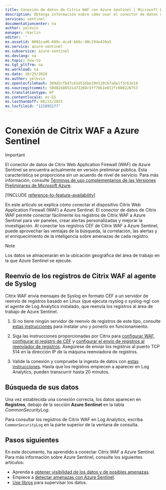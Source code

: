 ```yaml
---
title: Conexión de datos de Citrix WAF con Azure Sentinel | Microsoft Docs
description: Obtenga información sobre cómo usar el conector de datos de Citrix WAF para extraer sus registros en Azure Sentinel. Vea los datos de Citrix WAF en los libros, cree alertas y mejore la investigación.
services: sentinel
documentationcenter: na
author: yelevin
manager: rkarlin
editor: ''
ms.assetid: 0001cad6-699c-4ca9-b66c-80c194e439a5
ms.service: azure-sentinel
ms.subservice: azure-sentinel
ms.devlang: na
ms.topic: how-to
ms.tgt_pltfrm: na
ms.workload: na
ms.date: 10/25/2020
ms.author: yelevin
ms.openlocfilehash: 309d2cfb47c61d516be19d110cb7ade1f3c63e18
ms.sourcegitcommit: 58d82486531472268c5ff70b1e012fc008226753
ms.translationtype: HT
ms.contentlocale: es-ES
ms.lasthandoff: 08/23/2021
ms.locfileid: "122695177"
---
```

# <a name="connect-your-citrix-waf-to-azure-sentinel"></a>Conexión de Citrix WAF a Azure Sentinel

> [!IMPORTANT]
> El conector de datos de Citrix Web Application Firewall (WAF) de Azure Sentinel se encuentra actualmente en versión preliminar pública. Esta característica se proporciona sin un acuerdo de nivel de servicio. Para más información, consulte [Términos de uso complementarios de las Versiones Preliminares de Microsoft Azure](https://azure.microsoft.com/support/legal/preview-supplemental-terms/).

[!INCLUDE [reference-to-feature-availability](includes/reference-to-feature-availability.md)]

En este artículo se explica cómo conectar el dispositivo Citrix Web Application Firewall (WAF) a Azure Sentinel. El conector de datos de Citrix WAF permite conectar fácilmente los registros de Citrix WAF a Azure Sentinel para ver paneles, crear alertas personalizadas y mejorar la investigación. Al conectar los registros CEF de Citrix WAF a Azure Sentinel, puede aprovechar las ventajas de la búsqueda, la correlación, las alertas y el enriquecimiento de la inteligencia sobre amenazas de cada registro.

> [!NOTE]
> Los datos se almacenarán en la ubicación geográfica del área de trabajo en la que Azure Sentinel se ejecute.

## <a name="forward-citrix-waf-logs-to-the-syslog-agent"></a>Reenvío de los registros de Citrix WAF al agente de Syslog  

Citrix WAF envía mensajes de Syslog en formato CEF a un servidor de reenvío de registros basado en Linux (que ejecuta rsyslog o syslog-ng) con el agente de Log Analytics instalado, que reenvía los registros al área de trabajo de Azure Sentinel.

1. Si no tiene ningún servidor de reenvío de registros de este tipo, consulte [estas instrucciones](connect-cef-agent.md) para instalar uno y ponerlo en funcionamiento.

1. Siga las instrucciones proporcionadas por Citrix para [configurar WAF](https://support.citrix.com/article/CTX234174), [configurar el registro de CEF](https://support.citrix.com/article/CTX136146) y [configurar el envío de registros al reenviador de registros](https://docs.citrix.com/en-us/citrix-adc/13/system/audit-logging/configuring-audit-logging.html). Asegúrese de enviar los registros al puerto TCP 514 en la dirección IP de la máquina reenviadora de registros.

1. Valide la conexión y compruebe la ingesta de datos con [estas instrucciones](troubleshooting-cef-syslog.md#validate-cef-connectivity). Hasta que los registros empiecen a aparecer en Log Analytics, pueden transcurrir hasta 20 minutos.

## <a name="find-your-data"></a>Búsqueda de sus datos

Una vez establecida una conexión correcta, los datos aparecen en **Registros**, debajo de la sección **Azure Sentinel** en la tabla *CommonSecurityLog*.

Para consultar los registros de Citrix WAF en Log Analytics, escriba `CommonSecurityLog` en la parte superior de la ventana de consulta.

## <a name="next-steps"></a>Pasos siguientes

En este documento, ha aprendido a conectar Citrix WAF a Azure Sentinel. Para más información sobre Azure Sentinel, consulte los siguientes artículos:
- Aprenda a [obtener visibilidad de los datos y de posibles amenazas](get-visibility.md).
- Empiece a [detectar amenazas con Azure Sentinel](detect-threats-built-in.md).
- [Use libros](monitor-your-data.md) para supervisar los datos.